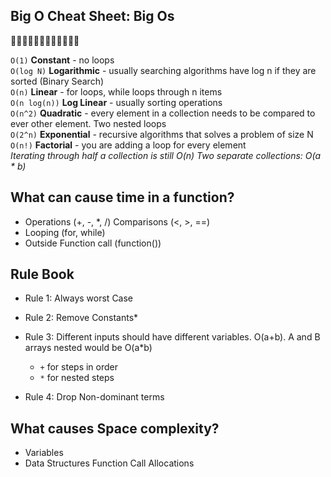 ## **Big O Cheat Sheet: Big Os**
:rocket::rocket::rocket::rocket::rocket::rocket::rocket::rocket::rocket::rocket::rocket::rocket:

`O(1)` **Constant** - no loops
</br>
`O(log N)` **Logarithmic** - usually searching algorithms have log n if they are sorted (Binary Search)
</br>
`O(n)` **Linear** - for loops, while loops through n items
</br>
`O(n log(n))` **Log Linear** - usually sorting operations
</br>
`O(n^2)` **Quadratic** - every element in a collection needs to be compared to ever other element. Two nested loops
</br>
`O(2^n)` **Exponential** - recursive algorithms that solves a problem of size N
</br>
`O(n!)` **Factorial** - you are adding a loop for every element
</br>
_Iterating through half a collection is still O(n) Two separate collections: O(a * b)_


## **What can cause time in a function?**

* Operations (+, -, *, /) Comparisons (<, >, ==)
* Looping (for, while)
* Outside Function call (function())


## **Rule Book**

* Rule 1: Always worst Case

* Rule 2: Remove Constants*
* Rule 3: Different inputs should have different variables. O(a+b). A and B arrays nested would be O(a*b)
  * `+` for steps in order
  * `*` for nested steps
 * Rule 4: Drop Non-dominant terms


## **What causes Space complexity?**

* Variables
* Data Structures Function Call Allocations